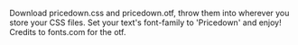 Download pricedown.css and pricedown.otf, throw them into wherever you store your CSS files.
Set your text's font-family to 'Pricedown' and enjoy! Credits to fonts.com for the otf.
